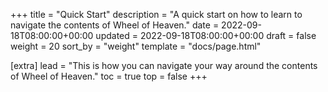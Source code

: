 +++
title = "Quick Start"
description = "A quick start on how to learn to navigate the contents of Wheel of Heaven."
date = 2022-09-18T08:00:00+00:00
updated = 2022-09-18T08:00:00+00:00
draft = false
weight = 20
sort_by = "weight"
template = "docs/page.html"

[extra]
lead = "This is how you can navigate your way around the contents of Wheel of Heaven."
toc = true
top = false
+++
